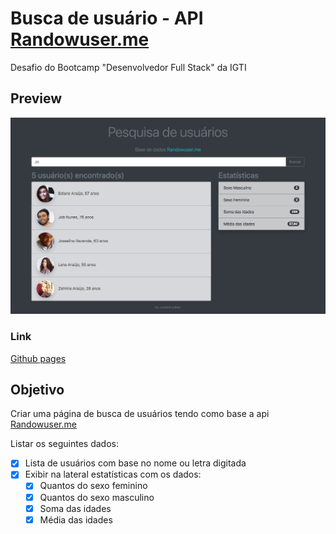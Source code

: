 # Busca de usuário - API [Randowuser.me](https://randomuser.me/)
Desafio do Bootcamp "Desenvolvedor Full Stack" da IGTI

## Preview
![Screenshot](screenshot.jpg)

### Link
[Github pages](https://juslenelobeu.github.io/filterUsers/)

## Objetivo
Criar uma página de busca de usuários tendo como base a api [Randowuser.me](https://randomuser.me/)

Listar os seguintes dados:

- [x] Lista de usuários com base no nome ou letra digitada
- [x] Exibir na lateral estatísticas com os dados:
  - [x] Quantos do sexo feminino
  - [x] Quantos do sexo masculino
  - [x] Soma das idades
  - [x] Média das idades
